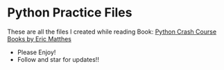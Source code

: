 <h1>Python Practice Files</h1>

<p>These are all the files I created while reading Book: <a href = "https://www.amazon.in/Python-Crash-Course-Eric-Matthes/dp/1718502702?keywords=python+crash+course&qid=1691065920&sprefix=python+crash%2Caps%2C200&sr=8-1&linkCode=ll1&tag=anternor-21&linkId=fc10ec267886ea41c7918f38c199e416&language=en_IN&ref_=as_li_ss_tl">
                                                            Python Crash Course Books by Eric Matthes </a> </p>

<ul>
  <li/>Please Enjoy!
  <li/>Follow and star for updates!!
</ul>


